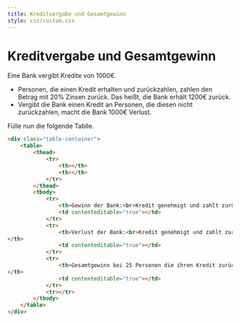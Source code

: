 ```yaml
---
title: Kreditvergabe und Gesamtgewinn
style: css/custom.css
---
```


# Kreditvergabe und Gesamtgewinn

Eine Bank vergibt Kredite von 1000€.

-   Personen, die einen Kredit erhalten und zurückzahlen, zahlen den Betrag mit 20% Zinsen zurück. Das heißt, die Bank erhält 1200€ zurück.
-   Vergibt die Bank einen Kredit an Personen, die diesen nicht zurückzahlen, macht die Bank 1000€ Verlust.

<div class="tip" label="Aufgabe">Fülle nun die folgende Tablle.</div>

```html
<div class="table-container">
    <table>
        <thead>
            <tr>
                <th></th>
                <th></th>
            </tr>
        </thead>
        <tbody>
            <tr>
                <th>Gewinn der Bank:<br>Kredit genehmigt und zahlt zurück</th>
                <td contenteditable="true"></td>
            </tr>
            <tr>
                <th>Verlust der Bank:<br>Kredit genehmigt und zahlt zurück
</th>
                <td contenteditable="true"></td>
            </tr>
            <tr>
                <th>Gesamtgewinn bei 25 Personen die ihren Kredit zurückzahlen und 8 Personen die ihren Kredit nicht zurückzahlen
</th>
                <td contenteditable="true"></td>
            </tr>
            <tr></tr>
        </tbody>
    </table>
</div>
```
